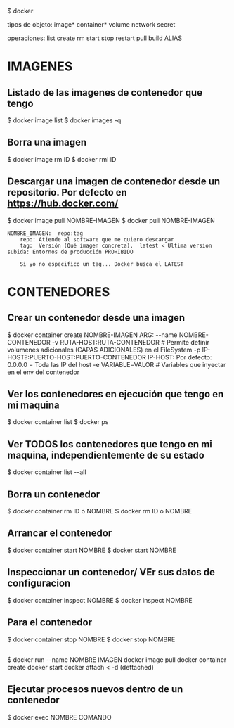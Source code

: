 $ docker <tipo-objeto> <operacion> <args>

tipos de objeto:
    image*
    container*
    volume
    network
    secret
    
operaciones:
    list
    create
    rm
    start
    stop
    restart
    pull
    build
                                                                                ALIAS
# IMAGENES

## Listado de las imagenes de contenedor que tengo
$ docker image list                                                             $ docker images
                    -q 

## Borra una imagen
$ docker image rm ID                                                            $ docker rmi ID

## Descargar una imagen de contenedor desde un repositorio. Por defecto en https://hub.docker.com/
$ docker image pull NOMBRE-IMAGEN                                               $ docker pull NOMBRE-IMAGEN
    
    NOMBRE_IMAGEN:  repo:tag
        repo: Atiende al software que me quiero descargar
        tag:  Versión (Qué imagen concreta).  latest < Ultima version subida: Entornos de producción PROHIBIDO
        
        Si yo no especifico un tag... Docker busca el LATEST

# CONTENEDORES

## Crear un contenedor desde una imagen
$ docker container create <ARG> NOMBRE-IMAGEN
    ARG:
        --name NOMBRE-CONTENEDOR
        -v RUTA-HOST:RUTA-CONTENEDOR                     # Permite definir volumenes adicionales (CAPAS ADICIONALES) en el FileSystem
        -p IP-HOST?:PUERTO-HOST:PUERTO-CONTENEDOR
            IP-HOST: Por defecto: 0.0.0.0 = Toda las IP del host
        -e VARIABLE=VALOR # Variables que inyectar en el env del contenedor
## Ver los contenedores en ejecución que tengo en mi maquina
$ docker container list                                                         $ docker ps

## Ver TODOS los contenedores que tengo en mi maquina, independientemente de su estado
$ docker container list --all

## Borra un contenedor
$ docker container rm ID o NOMBRE                                               $ docker rm ID o NOMBRE

## Arrancar el contenedor
$ docker container start NOMBRE                                                 $ docker start NOMBRE

## Inspeccionar un contenedor/ VEr sus datos de configuracion 
$ docker container inspect NOMBRE                                              $ docker inspect NOMBRE

## Para el contenedor
$ docker container stop NOMBRE                                                  $ docker stop NOMBRE

## 
$ docker run --name NOMBRE IMAGEN
    docker image pull
    docker container create
    docker start
    docker attach < -d (dettached)
    
## Ejecutar procesos nuevos dentro de un contenedor
$ docker exec NOMBRE COMANDO